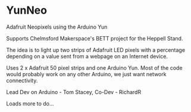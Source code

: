 YunNeo
======

Adafruit Neopixels using the Arduino Yun

Supports Chelmsford Makerspace's BETT project for the Heppell Stand.

The idea is to light up two strips of Adafruit LED pixels with a percentage depending on a value sent from a webpage on an Internet device.

Uses 2 x Adafruit 50 pixel strips and one Arduino Yun.  Most of the code would probably work on any other Arduino, we just want network connectivity.

Lead Dev on Arduino - Tom Stacey, Co-Dev - RichardR

Loads more to do...
